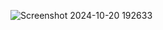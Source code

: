 ![Screenshot 2024-10-20 192633](https://github.com/user-attachments/assets/4c911019-9ad8-4add-bd99-697cf1210e5a)
